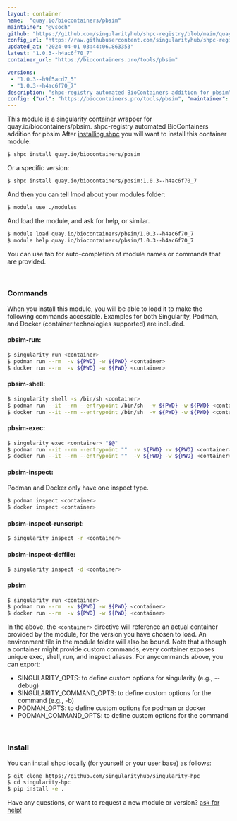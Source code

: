 ```yaml
---
layout: container
name:  "quay.io/biocontainers/pbsim"
maintainer: "@vsoch"
github: "https://github.com/singularityhub/shpc-registry/blob/main/quay.io/biocontainers/pbsim/container.yaml"
config_url: "https://raw.githubusercontent.com/singularityhub/shpc-registry/main/quay.io/biocontainers/pbsim/container.yaml"
updated_at: "2024-04-01 03:44:06.863353"
latest: "1.0.3--h4ac6f70_7"
container_url: "https://biocontainers.pro/tools/pbsim"

versions:
 - "1.0.3--h9f5acd7_5"
 - "1.0.3--h4ac6f70_7"
description: "shpc-registry automated BioContainers addition for pbsim"
config: {"url": "https://biocontainers.pro/tools/pbsim", "maintainer": "@vsoch", "description": "shpc-registry automated BioContainers addition for pbsim", "latest": {"1.0.3--h4ac6f70_7": "sha256:33f57511c6638f850c6a9c1e2ed5553ca0f061d6213b9ca62de275a1341a0b00"}, "tags": {"1.0.3--h9f5acd7_5": "sha256:442e922ff19db7a108815d76d513a0aa6529a4b4fda7587c74c11c1920e53541", "1.0.3--h4ac6f70_7": "sha256:33f57511c6638f850c6a9c1e2ed5553ca0f061d6213b9ca62de275a1341a0b00"}, "docker": "quay.io/biocontainers/pbsim"}
---
```


This module is a singularity container wrapper for quay.io/biocontainers/pbsim.
shpc-registry automated BioContainers addition for pbsim
After [installing shpc](#install) you will want to install this container module:


```bash
$ shpc install quay.io/biocontainers/pbsim
```

Or a specific version:

```bash
$ shpc install quay.io/biocontainers/pbsim:1.0.3--h4ac6f70_7
```

And then you can tell lmod about your modules folder:

```bash
$ module use ./modules
```

And load the module, and ask for help, or similar.

```bash
$ module load quay.io/biocontainers/pbsim/1.0.3--h4ac6f70_7
$ module help quay.io/biocontainers/pbsim/1.0.3--h4ac6f70_7
```

You can use tab for auto-completion of module names or commands that are provided.

<br>

### Commands

When you install this module, you will be able to load it to make the following commands accessible.
Examples for both Singularity, Podman, and Docker (container technologies supported) are included.

#### pbsim-run:

```bash
$ singularity run <container>
$ podman run --rm  -v ${PWD} -w ${PWD} <container>
$ docker run --rm  -v ${PWD} -w ${PWD} <container>
```

#### pbsim-shell:

```bash
$ singularity shell -s /bin/sh <container>
$ podman run --it --rm --entrypoint /bin/sh  -v ${PWD} -w ${PWD} <container>
$ docker run --it --rm --entrypoint /bin/sh  -v ${PWD} -w ${PWD} <container>
```

#### pbsim-exec:

```bash
$ singularity exec <container> "$@"
$ podman run --it --rm --entrypoint ""  -v ${PWD} -w ${PWD} <container> "$@"
$ docker run --it --rm --entrypoint ""  -v ${PWD} -w ${PWD} <container> "$@"
```

#### pbsim-inspect:

Podman and Docker only have one inspect type.

```bash
$ podman inspect <container>
$ docker inspect <container>
```

#### pbsim-inspect-runscript:

```bash
$ singularity inspect -r <container>
```

#### pbsim-inspect-deffile:

```bash
$ singularity inspect -d <container>
```



#### pbsim

```bash
$ singularity run <container>
$ podman run --rm  -v ${PWD} -w ${PWD} <container>
$ docker run --rm  -v ${PWD} -w ${PWD} <container>
```


In the above, the `<container>` directive will reference an actual container provided
by the module, for the version you have chosen to load. An environment file in the
module folder will also be bound. Note that although a container
might provide custom commands, every container exposes unique exec, shell, run, and
inspect aliases. For anycommands above, you can export:

 - SINGULARITY_OPTS: to define custom options for singularity (e.g., --debug)
 - SINGULARITY_COMMAND_OPTS: to define custom options for the command (e.g., -b)
 - PODMAN_OPTS: to define custom options for podman or docker
 - PODMAN_COMMAND_OPTS: to define custom options for the command

<br>

### Install

You can install shpc locally (for yourself or your user base) as follows:

```bash
$ git clone https://github.com/singularityhub/singularity-hpc
$ cd singularity-hpc
$ pip install -e .
```

Have any questions, or want to request a new module or version? [ask for help!](https://github.com/singularityhub/singularity-hpc/issues)